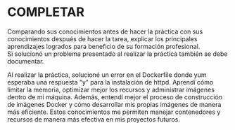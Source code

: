 # COMPLETAR  
Comparando sus conocimientos antes de hacer la práctica con sus conocimientos después de hacer la tarea, explicar los principales aprendizajes logrados para beneficio de su formación profesional.  
Si solucionó un problema presentado al realizar la práctica también se debe documentar.

Al realizar la práctica, solucioné un error en el Dockerfile donde yum esperaba una respuesta "y" para la instalación de httpd. Aprendí cómo limitar la memoria, optimizar mejor los recursos y administrar imágenes dentro de mi máquina. Además, entendí mejor el proceso de construcción de imágenes Docker y cómo desarrollar mis propias imágenes de manera más eficiente. Estos conocimientos me permiten manejar contenedores y recursos de manera más efectiva en mis proyectos futuros.
